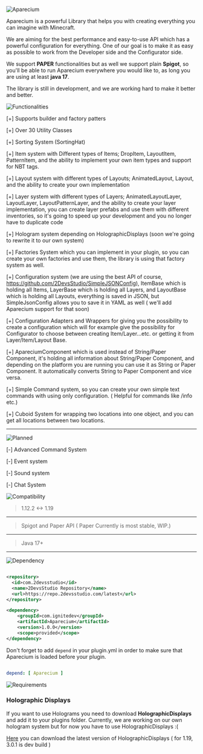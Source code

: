 ![Aparecium](https://www.2devsstudio.com/resources/aparecium/title.png)

Aparecium is a powerful Library that helps you with creating everything you can imagine with Minecraft.

We are aiming for the best performance and easy-to-use API which has a powerful configuration for
everything. One of our goal is to make it as easy as possible to work from the Developer side and the Configurator
side.

We support **PAPER** functionalities but as well we support plain **Spigot**, so you'll be able to
run Aparecium everywhere you would like to, as long you are using at least **java 17**.

The library is still in development, and we are working hard to make it better and better.

![Functionalities](https://www.2devsstudio.com/resources/separators/functionalities.png)

[+] Supports builder and factory patters

[+] Over 30 Utility Classes

[+] Sorting System (SortingHat)

[+] Item system with Different types of Items; DropItem, LayoutItem, PatternItem, and the ability to
implement your own
item types and support for NBT tags.

[+] Layout system with different types of Layouts; AnimatedLayout, Layout, and the ability to create
your own
implementation

[+] Layer system with different types of Layers; AnimatedLayoutLayer, LayoutLayer,
LayoutPatternLayer, and the ability
to create your layer implementation, you can create layer prefabs and use them with different
inventories, so it's going
to speed up your development and you no longer have to duplicate code

[+] Hologram system depending on HolographicDisplays (soon we're going to rewrite it to our own
system)

[+] Factories System which you can implement in your plugin, so you can create your own factories
and use them, the
library is using that factory system as well.

[+] Configuration system (we are using the best API of
course, https://github.com/2DevsStudio/SimpleJSONConfig),
ItemBase which is holding all Items, LayerBase which is holding all Layers, and LayoutBase which is
holding all Layouts,
everything is saved in JSON, but SimpleJsonConfig allows you to save it in YAML as well ( we'll add
Aparecium support
for that soon)

[+] Configuration Adapters and Wrappers for giving you the possibility to create a configuration
which will for example
give the possibility for Configurator to choose between creating Item/Layer...etc. or getting it
from Layer/Item/Layout
Base.

[+] ApareciumComponent which is used instead of String/Paper Component, it's holding all information
about String/Paper
Component, and depending on the platform you are running you can use it as String or Paper
Component. It automatically
converts String to Paper Component and vice versa.

[+] Simple Command system, so you can create your own simple text commands with using only
configuration. ( Helpful for
commands like /info etc.)

[+] Cuboid System for wrapping two locations into one object, and you can get all locations between
two locations.

--- 

![Planned](https://www.2devsstudio.com/resources/separators/planned.png)

[-] Advanced Command System

[-] Event system

[-] Sound system

[-] Chat System

![Compatibility](https://www.2devsstudio.com/resources/separators/compatibility.png)

> 1.12.2 <-> 1.19
---
> Spigot and Paper API ( Paper Currently is most stable, WIP.)
---
> Java 17+
---

![Dependency](https://www.2devsstudio.com/resources/separators/dependency.png)


```xml

<repository>
  <id>com.2devsstudio</id>
  <name>2DevsStudio Repository</name>
  <url>https://repo.2devsstudio.com/latest</url>
</repository>

<dependency>
    <groupId>com.ignitedev</groupId>
    <artifactId>Aparecium</artifactId>
    <version>1.0.0</version>
    <scope>provided</scope>
</dependency>

```

Don't forget to add `depend` in your plugin.yml in order to make sure that Aparecium is loaded
before your plugin.

```yaml

depend: [ Aparecium ]

```

![Requirements](https://www.2devsstudio.com/resources/separators/requirements.png)

### Holographic Displays
If you want to use Holograms you need to download **HolographicDisplays** and add it to your plugins folder.
Currently, we are working on our own hologram system but for now you have to use HolographicDisplays :(

[Here](https://ci.codemc.io/job/filoghost/job/HolographicDisplays/) you can download the latest version of HolographicDisplays ( for 1.19, 3.0.1 is dev build )

